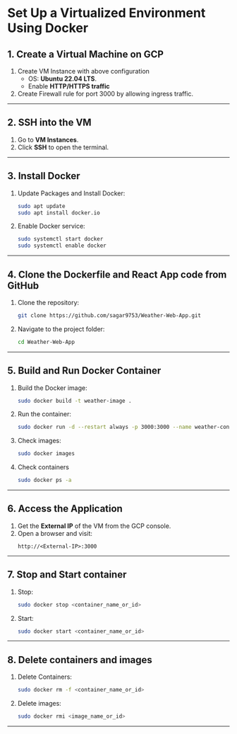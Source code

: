 # Set Up a Virtualized Environment Using Docker


## **1. Create a Virtual Machine on GCP**
1. Create VM Instance with above configuration
   - OS: **Ubuntu 22.04 LTS**.
   - Enable **HTTP/HTTPS traffic**
2. Create Firewall rule for port 3000 by allowing ingress traffic.

---

## **2. SSH into the VM**
1. Go to **VM Instances**.
2. Click **SSH** to open the terminal.

---

## **3. Install Docker**
1. Update Packages and Install Docker:
   ```bash
   sudo apt update
   sudo apt install docker.io
   ```
2. Enable Docker service:
   ```bash
   sudo systemctl start docker
   sudo systemctl enable docker
   ```

---

## **4. Clone the Dockerfile and React App code from GitHub**
1. Clone the repository:
   ```bash
   git clone https://github.com/sagar9753/Weather-Web-App.git
   ```
2. Navigate to the project folder:
   ```bash
   cd Weather-Web-App
   ```
---

## **5. Build and Run Docker Container**
1. Build the Docker image:
   ```bash
   sudo docker build -t weather-image .
   ```
2. Run the container:
   ```bash
   sudo docker run -d --restart always -p 3000:3000 --name weather-container weather-image
   ```
3. Check images:
   ```bash
   sudo docker images
   ```
4. Check containers
   ```bash
   sudo docker ps -a
   ```
---

## **6. Access the Application**
1. Get the **External IP** of the VM from the GCP console.
2. Open a browser and visit:
   ```
   http://<External-IP>:3000
   ```
---
## **7. Stop and Start container**
1. Stop:
   ```bash
   sudo docker stop <container_name_or_id>
   ```
2. Start:
   ```bash
   sudo docker start <container_name_or_id>
   ```
---
## **8. Delete containers and images**
1. Delete Containers:
   ```bash
   sudo docker rm -f <container_name_or_id>
   ```
2. Delete images:
   ```bash
   sudo docker rmi <image_name_or_id>
   ```
---
